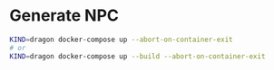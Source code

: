# Generate NPC

```bash
KIND=dragon docker-compose up --abort-on-container-exit
# or
KIND=dragon docker-compose up --build --abort-on-container-exit
```


